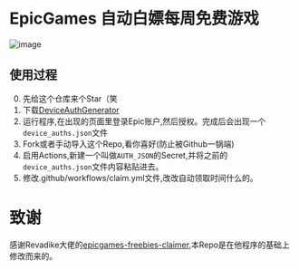 # EpicGames  自动白嫖每周免费游戏
![image](https://user-images.githubusercontent.com/4411977/74479432-6a6d1b00-4eaf-11ea-930f-1b89e7135887.png)

## 使用过程
0. 先给这个仓库来个Star（笑
1. 下载[DeviceAuthGenerator](https://github.com/xMistt/DeviceAuthGenerator/releases/)
2. 运行程序,在出现的页面里登录Epic账户,然后授权。完成后会出现一个 `device_auths.json`文件
3. Fork或者手动导入这个Repo,看你喜好(防止被Github一锅端)
4. 启用Actions,新建一个叫做`AUTH_JSON`的Secret,并将之前的`device_auths.json`文件内容粘贴进去。
5. 修改.github/workflows/claim.yml文件,改改自动领取时间什么的。

# 致谢
感谢Revadike大佬的[epicgames-freebies-claimer](https://github.com/Revadike/epicgames-freebies-claimer),本Repo是在他程序的基础上修改而来的。
